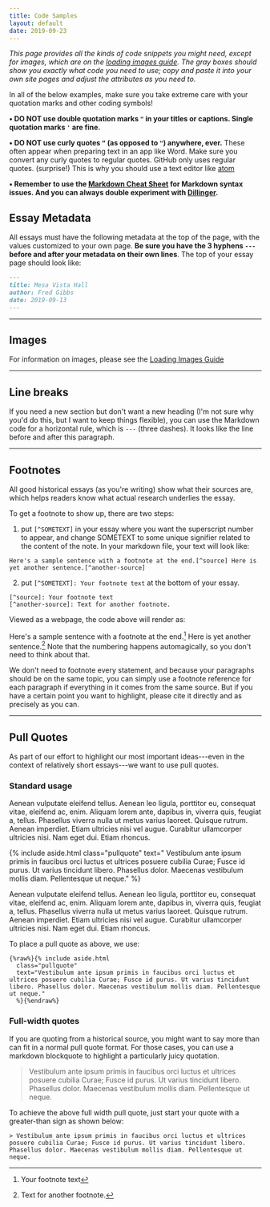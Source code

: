 ```yaml
---
title: Code Samples
layout: default
date: 2019-09-23
---
```


*This page provides all the kinds of code snippets you might need, except for images, which are on the [loading images guide](loading-images). The gray boxes should show you exactly what code you need to use; copy and paste it into your own site pages and adjust the attributes as you need to.*

In all of the below examples, make sure you take extreme care with your quotation marks and other coding symbols! 

**• DO NOT use double quotation marks `"` in your titles or captions. Single quotation marks `'` are fine.**

**• DO NOT use curly quotes `“` (as opposed to `"`) anywhere, ever.** These often appear when preparing text in an app like Word. Make sure you convert any curly quotes to regular quotes. GitHub only uses regular quotes. (surprise!) This is why you should use a text editor like [atom](http://atom.io)


**• Remember to use the [Markdown Cheat Sheet](https://github.com/adam-p/markdown-here/wiki/Markdown-Cheatsheet) for Markdown syntax issues. And you can always double experiment with [Dillinger](http://dillinger.io).**


## Essay Metadata
All essays must have the following metadata at the top of the page, with the values customized to your own page. **Be sure you have the 3 hyphens `---` before and after your metadata on their own lines**. The top of your essay page should look like:

``` markdown
---
title: Mesa Vista Hall
author: Fred Gibbs
date: 2019-09-13
---
```

---

## Images
For information on images, please see the [Loading Images Guide](loading-images)


---

## Line breaks
If you need a new section but don't want a new heading (I'm not sure why you'd do this, but I want to keep things flexible), you can use the Markdown code for a horizontal rule, which is `---` (three dashes). It looks like the line before and after this paragraph.

---
## Footnotes
All good historical essays (as you're writing) show what their sources are, which helps readers know what actual research underlies the essay.

To get a footnote to show up, there are two steps:

1) put `[^SOMETEXT]` in your essay where you want the superscript number to appear, and change SOMETEXT to some unique signifier related to the content of the note. In your markdown file, your text will look like:

```
Here's a sample sentence with a footnote at the end.[^source] Here is yet another sentence.[^another-source]
```

2) put  `[^SOMETEXT]: Your footnote text` at the bottom of your essay.


```
[^source]: Your footnote text
[^another-source]: Text for another footnote.
```

Viewed as a webpage, the code above will render as:

Here's a sample sentence with a footnote at the end.[^source] Here is yet another sentence.[^another-source]  Note that the numbering happens automagically, so you don't need to think about that.

[^source]: Your footnote text
[^another-source]: Text for another footnote.

We don't need to footnote every statement, and because your paragraphs should be on the same topic, you can simply use a footnote reference for each paragraph if everything in it comes from the same source. But if you have a certain point you want to highlight, please cite it directly and as precisely as you can.




---

## Pull Quotes

As part of our effort to highlight our most important ideas---even in the context of relatively short essays---we want to use pull quotes.

### Standard usage
Aenean vulputate eleifend tellus. Aenean leo ligula, porttitor eu, consequat vitae, eleifend ac, enim. Aliquam lorem ante, dapibus in, viverra quis, feugiat a, tellus. Phasellus viverra nulla ut metus varius laoreet. Quisque rutrum. Aenean imperdiet. Etiam ultricies nisi vel augue. Curabitur ullamcorper ultricies nisi. Nam eget dui. Etiam rhoncus.

{% include aside.html class="pullquote" text="
Vestibulum ante ipsum primis in faucibus orci luctus et ultrices posuere cubilia Curae; Fusce id purus. Ut varius tincidunt libero. Phasellus dolor. Maecenas vestibulum mollis diam. Pellentesque ut neque." %}

Aenean vulputate eleifend tellus. Aenean leo ligula, porttitor eu, consequat vitae, eleifend ac, enim. Aliquam lorem ante, dapibus in, viverra quis, feugiat a, tellus. Phasellus viverra nulla ut metus varius laoreet. Quisque rutrum. Aenean imperdiet. Etiam ultricies nisi vel augue. Curabitur ullamcorper ultricies nisi. Nam eget dui. Etiam rhoncus.


To place a pull quote as above, we use:


```
{%raw%}{% include aside.html
  class="pullquote"
  text="Vestibulum ante ipsum primis in faucibus orci luctus et ultrices posuere cubilia Curae; Fusce id purus. Ut varius tincidunt libero. Phasellus dolor. Maecenas vestibulum mollis diam. Pellentesque ut neque."
  %}{%endraw%}
```


### Full-width quotes
If you are quoting from a historical source, you might want to say more than can fit in a normal pull quote format. For those cases, you can use a markdown blockquote to highlight a particularly juicy quotation.

> Vestibulum ante ipsum primis in faucibus orci luctus et ultrices posuere cubilia Curae; Fusce id purus. Ut varius tincidunt libero. Phasellus dolor. Maecenas vestibulum mollis diam. Pellentesque ut neque.

To achieve the above full width pull quote, just start your quote with a greater-than sign as shown below:
```
> Vestibulum ante ipsum primis in faucibus orci luctus et ultrices posuere cubilia Curae; Fusce id purus. Ut varius tincidunt libero. Phasellus dolor. Maecenas vestibulum mollis diam. Pellentesque ut neque.
```
